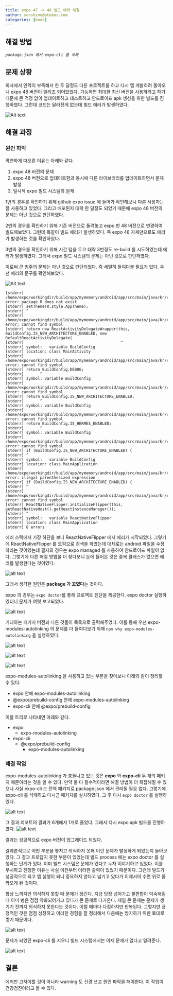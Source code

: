 ```yaml
---
title: expo 47 -> 48 빌드 에러 해결
author: sunshine@ptokos.com
categories: [book]
---
```


## 해결 방법
*`package.json 에서 expo-cli 를 삭제`*

## 문제 상황
회사에서 인력이 부족해서 한 두 달정도 다른 프로젝트를 하고 다시 앱 개발하려 돌아오니 expo 48 버전이 릴리즈 되어있었다.
가능하면 최대한 최신 버전을 사용하려고 하기 때문에 큰 걱정 없이 업데이트하고 테스트하고 안드로이드 apk 생성을 위한 빌드를 진행하였다.
그런데 코드는 달라진게 없는데 빌드 에러가 발생하였다.


![Alt text](/assets/img/expo/47to48/1.png)

## 해결 과정
### 원인 파악
막연하게 떠오른 이유는 아래와 같다.
1. expo 48 버전의 문제
2. expo 48 버전으로 업데이트함과 동시에 다른 라이브러리를 업데이트하면서 문제 발생
3. 일시적 expo 빌드 시스템의 문제

1번의 경우를 확인하기 위해 github expo issue 에 들어가 확인해보니 다른 사용자는 잘 사용하고 있었다. 그리고 배포된지 대략 한 달정도 되었기 때문에 expo 48 버전의 문제는 아닌 것으로 판단하였다.

2번의 경우를 확인하기 위해 기존 버전으로 돌려놓고 expo 만 48 버전으로 변경하여 빌드해보았다. 그런데 똑같이 빌드 에러가 발생하였다. 즉 expo 48 자체만으로도 에러가 발생하는 것을 확인하였다.

3번의 경우를 확인하기 위해 시간 텀을 두고 대략 3번정도 re-build 를 시도하였는데 에러가 발생하였다. 그래서 expo 빌드 시스템의 문제는 아닌 것으로 판단하였다.

이로써 큰 범주의 문제는 아닌 것으로 판단되었다. 즉 세밀히 들여다볼 필요가 있다.
우선 에러의 문구를 확인해보았다.

![Alt text](/assets/img/expo/47to48/2.png)
```
[stderr] /home/expo/workingdir/build/app/mymemory/android/app/src/main/java/kr/co/mymemory/MainActivity.java:19: error: package R does not exist
[stderr] setTheme(R.style.AppTheme);
[stderr] ^
[stderr] /home/expo/workingdir/build/app/mymemory/android/app/src/main/java/kr/co/mymemory/MainActivity.java:39: error: cannot find symbol
[stderr] return new ReactActivityDelegateWrapper(this, BuildConfig.IS_NEW_ARCHITECTURE_ENABLED, new DefaultReactActivityDelegate(
[stderr]                                          ^
[stderr] symbol:   variable BuildConfig
[stderr] location: class MainActivity
[stderr] /home/expo/workingdir/build/app/mymemory/android/app/src/main/java/kr/co/mymemory/MainApplication.java:26: error: cannot find symbol
[stderr] return BuildConfig.DEBUG;
[stderr]       ^
[stderr] symbol: variable BuildConfig
[stderr] /home/expo/workingdir/build/app/mymemory/android/app/src/main/java/kr/co/mymemory/MainApplication.java:45: error: cannot find symbol
[stderr] return BuildConfig.IS_NEW_ARCHITECTURE_ENABLED;
[stderr]       ^
[stderr] symbol: variable BuildConfig
[stderr] /home/expo/workingdir/build/app/mymemory/android/app/src/main/java/kr/co/mymemory/MainApplication.java:50: error: cannot find symbol
[stderr] return BuildConfig.IS_HERMES_ENABLED;
[stderr]       ^
[stderr] symbol: variable BuildConfig
[stderr] /home/expo/workingdir/build/app/mymemory/android/app/src/main/java/kr/co/mymemory/MainApplication.java:63: error: cannot find symbol
[stderr] if (BuildConfig.IS_NEW_ARCHITECTURE_ENABLED) {
[stderr] ^
[stderr] symbol:   variable BuildConfig
[stderr] location: class MainApplication
[stderr] /home/expo/workingdir/build/app/mymemory/android/app/src/main/java/kr/co/mymemory/MainApplication.java:63: error: illegal parenthesized expression
[stderr] if (BuildConfig.IS_NEW_ARCHITECTURE_ENABLED) {
[stderr] ^
[stderr] /home/expo/workingdir/build/app/mymemory/android/app/src/main/java/kr/co/mymemory/MainApplication.java:67: error: cannot find symbol
[stderr] ReactNativeFlipper.initializeFlipper(this, getReactNativeHost().getReactInstanceManager());
[stderr] ^
[stderr] symbol:   variable ReactNativeFlipper
[stderr] location: class MainApplication
[stderr] 8 errors
```

에러 스택에서 가장 하단을 보니 ReactNativeFlipper 에서 에러가 시작되었다.
그렇기에 ReactNativeFlipper 를 토픽으로 검색을 하였는데 대체로는 android 파일을 수정하라는 것이였는데 필자의 경우는 expo managed 를 사용하여 안드로이드 파일이 없다.
그렇기에 다른 해결 방법을 더 찾다보니 눈에 들어온 것은 중복 클래스가 없으면 에러를 발생한다는 것이였다.

![alt text](/assets/img/expo/47to48/3.png)

그래서 생각한 원인은 **package 가 꼬였다**는 것이다.

expo 의 경우는 `expo doctor`를 통해 프로젝트 진단을 제공한다.
expo doctor 실행하였더니 문제가 여럿 보고되었다.

![alt text](/assets/img/expo/47to48/4.png)

기대하는 패키지 버전과 다른 것들이 목록으로 출력해주었다. 
이를 통해 우선 expo-modules-autolinking 의 문제를 더 들여다보기 위해 `npm why expo-modules-autolinking` 을 실행하였다.

![alt text](/assets/img/expo/47to48/5.png)

![alt text](/assets/img/expo/47to48/6.png)

![alt text](/assets/img/expo/47to48/7.png)

expo-modules-autolinking 을 사용하고 있는 부분을 찾아보니 아래와 같이 정리할 수 있다.

- expo 안에 expo-modules-autolinking
- @expo/prebuild-config 안에 expo-modules-autolinking
- expo-cli 안에 @expo/prebuild-config

이를 트리로 나타내면 아래와 같다.
- expo
  - expo-modules-autolinking
- expo-cli
  - @expo/prebuild-config
    - expo-modules-autolinking

### 해결 작업

expo-modules-autolinking 가 충돌나고 있는 것은 **expo** 와 **expo-cli** 두 개의 패키지 때문이라는 것을 알 수 있다.
만약 둘 다 필수적이라면 해결 방법이 더 복잡해질 수 있으나 사실 expo-cli 는 전역 패키지로 package.json 에서 관리될 필요 없다.
그렇기에 expo-cli 를 삭제하고 다시금 패키지를 설치하였다. 그 후 다시 `expo doctor` 를 실행하였다.

![alt text](/assets/img/expo/47to48/8.png)

그 결과 리포트의 결과가 6개에서 1개로 줄었다. 그래서 다시 expo apk 빌드를 진행하였다.
![alt text](/assets/img/expo/47to48/9.png)

결과는 성공적으로 expo 버전이 업그레이드 되었다.

결과론적으로 어떤 부분을 놓치고 의식하지 못해 이런 문제가 발생하게 되었는지 돌아보았다.
그 결과 프로답지 못한 부분이 있었는데 빌드 process 에는 expo doctor 를 실행하는 단계가 있다.
이미 빌드 시스템은 문제가 있다고 누차 이야기하고 있었다. 이를 무시하고 진행한 이유는 사실 이전부터 이러한 출력이 있었기 때문이다.
그런데 빌드가 성공적으로 되고 앱 실행이 되니 중요하지 않다고 넘기고 있다가 이제서야 수면 위로 올라오게 된 것이다.

항상 느끼지만 의식하지 못할 때 문제가 생긴다. 지금 당장 넘어가고 불편함이 익숙해질 때 이미 병은 점점 악화되어가고 있다가 큰 문제로 다가온다.
제일 큰 문제는 문제가 생기기 전까지 의식하지 못한다는 것이다. 이럴 때마다 다짐하지만 반복된다. 그렇지만 긍정적인 것은 점점 성장하고 이러한 경험을 잘 정리해서 다음에는 방지하기 위한 토대로 쌓기 때문이다.

![alt text](/assets/img/expo/47to48/10.png)

문제가 되었던 expo-cli 를 지우니 빌드 시스템에서는 이제 문제가 없다고 알려준다.

![alt text](/assets/img/expo/47to48/11.png)

## 결론
에러만 고쳐야할 것이 아니라 warning 도 신경 쓰고 원인 파악을 해야한다. 이 작업이 건강검진이라고 볼 수 있다.
